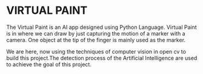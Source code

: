 # VIRTUAL PAINT
The Virtual Paint is an AI app designed using Python Language. Virtual Paint is in 
where we can draw by just capturing the motion of a marker with a camera. One 
object at the tip of the finger is mainly used as the marker.

We are here, now using the techniques of computer vision in open cv to build this project.The detection process of the Artificial Intelligence are used to achieve the goal of this project.

